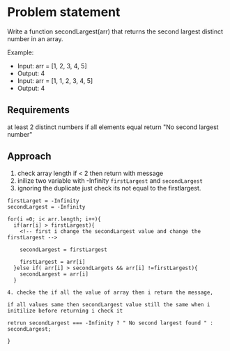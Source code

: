 # Problem statement
Write a function secondLargest(arr) that returns the second largest distinct number in an array.

Example:
- Input: arr = [1, 2, 3, 4, 5]
- Output: 4
- Input: arr = [1, 1, 2, 3, 4, 5]
- Output: 4

## Requirements
at least 2 distinct numbers
if all elements equal return "No second largest number"


## Approach
1. check array length if < 2 then return with message
2. inilize two variable with -Infinity `firstLargest` and `secondLargest` 
3. ignoring the duplicate just check its not equal to the firstlargest.

``` 
firstLarget = -Infinity
secondLargest = -Infinity

for(i =0; i< arr.length; i++){
  if(arr[i] > firstLargest){
    <!-- first i change the secondLargest value and change the firstLargest -->

    secondLargest = firstLargest
    
    firstLargest = arr[i]
  }else if( arr[i] > secondLargets && arr[i] !=firstLargest){
    secondLargest = arr[i]
  }

4. checke the if all the value of array then i return the message, 

if all values same then secondLargest value still the same when i initilize before returning i check it

retrun secondLargest === -Infinity ? " No second largest found " : secondLargest;

}
```